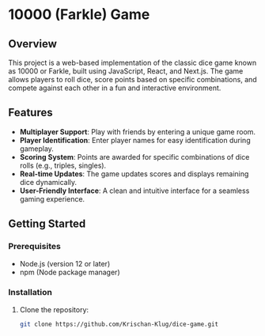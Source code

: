 # 10000 (Farkle) Game

## Overview

This project is a web-based implementation of the classic dice game known as 10000 or Farkle, built using JavaScript, React, and Next.js. The game allows players to roll dice, score points based on specific combinations, and compete against each other in a fun and interactive environment.

## Features

- **Multiplayer Support**: Play with friends by entering a unique game room.
- **Player Identification**: Enter player names for easy identification during gameplay.
- **Scoring System**: Points are awarded for specific combinations of dice rolls (e.g., triples, singles).
- **Real-time Updates**: The game updates scores and displays remaining dice dynamically.
- **User-Friendly Interface**: A clean and intuitive interface for a seamless gaming experience.

## Getting Started

### Prerequisites

- Node.js (version 12 or later)
- npm (Node package manager)

### Installation

1. Clone the repository:

   ```bash
   git clone https://github.com/Krischan-Klug/dice-game.git
   ```
